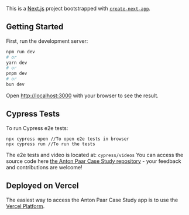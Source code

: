 This is a [Next.js](https://nextjs.org/) project bootstrapped with [`create-next-app`](https://github.com/vercel/next.js/tree/canary/packages/create-next-app).

## Getting Started

First, run the development server:

```bash
npm run dev
# or
yarn dev
# or
pnpm dev
# or
bun dev
```

Open [http://localhost:3000](http://localhost:3000) with your browser to see the result.


## Cypress Tests

To run Cypress e2e tests:

```
npx cypress open //To open e2e tests in browser
npx cypress run //To run the tests

```
The e2e tests and video is located at: ```cypress/videos``` 
You can access the source code here [the Anton Paar Case Study repository](https://github.com/Ingila185/AntonPaarCaseStudy) - your feedback and contributions are welcome!

## Deployed on Vercel

The easiest way to access the Anton Paar Case Study app is to use the [Vercel Platform](https://anton-paar-case-study.vercel.app/).

